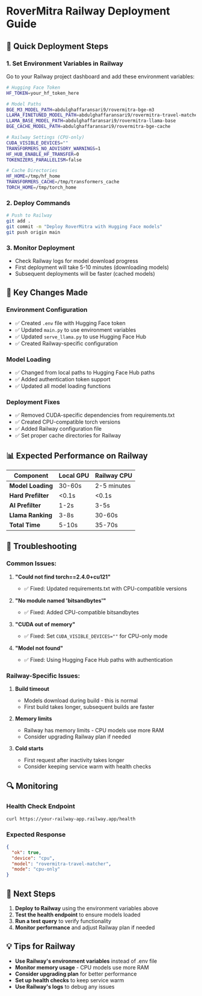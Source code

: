 # RoverMitra Railway Deployment Guide

## 🚀 Quick Deployment Steps

### 1. **Set Environment Variables in Railway**
Go to your Railway project dashboard and add these environment variables:

```bash
# Hugging Face Token
HF_TOKEN=your_hf_token_here

# Model Paths
BGE_M3_MODEL_PATH=abdulghaffaransari9/rovermitra-bge-m3
LLAMA_FINETUNED_MODEL_PATH=abdulghaffaransari9/rovermitra-travel-matcher
LLAMA_BASE_MODEL_PATH=abdulghaffaransari9/rovermitra-llama-base
BGE_CACHE_MODEL_PATH=abdulghaffaransari9/rovermitra-bge-cache

# Railway Settings (CPU-only)
CUDA_VISIBLE_DEVICES=""
TRANSFORMERS_NO_ADVISORY_WARNINGS=1
HF_HUB_ENABLE_HF_TRANSFER=0
TOKENIZERS_PARALLELISM=false

# Cache Directories
HF_HOME=/tmp/hf_home
TRANSFORMERS_CACHE=/tmp/transformers_cache
TORCH_HOME=/tmp/torch_home
```

### 2. **Deploy Commands**
```bash
# Push to Railway
git add .
git commit -m "Deploy RoverMitra with Hugging Face models"
git push origin main
```

### 3. **Monitor Deployment**
- Check Railway logs for model download progress
- First deployment will take 5-10 minutes (downloading models)
- Subsequent deployments will be faster (cached models)

## 🔧 **Key Changes Made**

### **Environment Configuration**
- ✅ Created `.env` file with Hugging Face token
- ✅ Updated `main.py` to use environment variables
- ✅ Updated `serve_llama.py` to use Hugging Face Hub
- ✅ Created Railway-specific configuration

### **Model Loading**
- ✅ Changed from local paths to Hugging Face Hub paths
- ✅ Added authentication token support
- ✅ Updated all model loading functions

### **Deployment Fixes**
- ✅ Removed CUDA-specific dependencies from requirements.txt
- ✅ Created CPU-compatible torch versions
- ✅ Added Railway configuration file
- ✅ Set proper cache directories for Railway

## 📊 **Expected Performance on Railway**

| Component | Local GPU | Railway CPU |
|-----------|-----------|-------------|
| **Model Loading** | 30-60s | 2-5 minutes |
| **Hard Prefilter** | <0.1s | <0.1s |
| **AI Prefilter** | 1-2s | 3-5s |
| **Llama Ranking** | 3-8s | 30-60s |
| **Total Time** | 5-10s | 35-70s |

## 🚨 **Troubleshooting**

### **Common Issues:**

1. **"Could not find torch==2.4.0+cu121"**
   - ✅ Fixed: Updated requirements.txt with CPU-compatible versions

2. **"No module named 'bitsandbytes'"**
   - ✅ Fixed: Added CPU-compatible bitsandbytes

3. **"CUDA out of memory"**
   - ✅ Fixed: Set `CUDA_VISIBLE_DEVICES=""` for CPU-only mode

4. **"Model not found"**
   - ✅ Fixed: Using Hugging Face Hub paths with authentication

### **Railway-Specific Issues:**

1. **Build timeout**
   - Models download during build - this is normal
   - First build takes longer, subsequent builds are faster

2. **Memory limits**
   - Railway has memory limits - CPU models use more RAM
   - Consider upgrading Railway plan if needed

3. **Cold starts**
   - First request after inactivity takes longer
   - Consider keeping service warm with health checks

## 🔍 **Monitoring**

### **Health Check Endpoint**
```bash
curl https://your-railway-app.railway.app/health
```

### **Expected Response**
```json
{
  "ok": true,
  "device": "cpu",
  "model": "rovermitra-travel-matcher",
  "mode": "cpu-only"
}
```

## 📝 **Next Steps**

1. **Deploy to Railway** using the environment variables above
2. **Test the health endpoint** to ensure models loaded
3. **Run a test query** to verify functionality
4. **Monitor performance** and adjust Railway plan if needed

## 💡 **Tips for Railway**

- **Use Railway's environment variables** instead of .env file
- **Monitor memory usage** - CPU models use more RAM
- **Consider upgrading plan** for better performance
- **Set up health checks** to keep service warm
- **Use Railway's logs** to debug any issues
